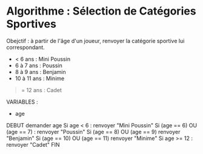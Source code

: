 # Algorithme : Sélection de Catégories Sportives

Obejctif : à partir de l'âge d'un joueur, renvoyer la catégorie sportive lui correspondant.

- < 6 ans : Mini Poussin
- 6 à 7 ans : Poussin
- 8 à 9 ans : Benjamin
- 10 à 11 ans : Minime
>= 12 ans : Cadet

VARIABLES :

- age



DEBUT
    demander age
    Si age < 6 :
        renvoyer "Mini Poussin"
    Si (age == 6) OU (age == 7) :
        renvoyer "Poussin"
    Si (age == 8) OU (age == 9)
        renvoyer "Benjamin"
    Si (age == 10) OU (age == 11)
        renvoyer "Minime"
    Si age >= 12 :
        renvoyer "Cadet"
FIN